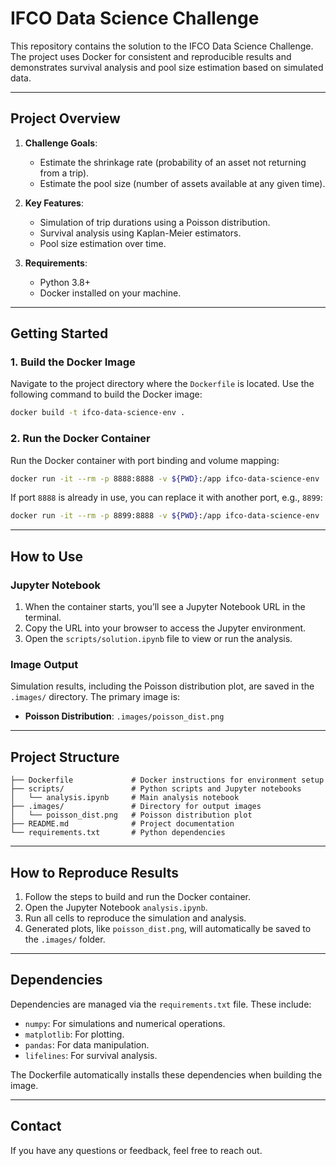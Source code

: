 # **IFCO Data Science Challenge**

This repository contains the solution to the IFCO Data Science Challenge. The project uses Docker for consistent and reproducible results and demonstrates survival analysis and pool size estimation based on simulated data.

---

## **Project Overview**
1. **Challenge Goals**:
   - Estimate the shrinkage rate (probability of an asset not returning from a trip).
   - Estimate the pool size (number of assets available at any given time).

2. **Key Features**:
   - Simulation of trip durations using a Poisson distribution.
   - Survival analysis using Kaplan-Meier estimators.
   - Pool size estimation over time.

3. **Requirements**:
   - Python 3.8+
   - Docker installed on your machine.

---

## **Getting Started**

### **1. Build the Docker Image**
Navigate to the project directory where the `Dockerfile` is located. Use the following command to build the Docker image:

```sh
docker build -t ifco-data-science-env .
```

### **2. Run the Docker Container**
Run the Docker container with port binding and volume mapping:

```sh
docker run -it --rm -p 8888:8888 -v ${PWD}:/app ifco-data-science-env
```

If port `8888` is already in use, you can replace it with another port, e.g., `8899`:

```sh
docker run -it --rm -p 8899:8888 -v ${PWD}:/app ifco-data-science-env
```

---

## **How to Use**

### **Jupyter Notebook**
1. When the container starts, you’ll see a Jupyter Notebook URL in the terminal.
2. Copy the URL into your browser to access the Jupyter environment.
3. Open the `scripts/solution.ipynb` file to view or run the analysis.

### **Image Output**
Simulation results, including the Poisson distribution plot, are saved in the `.images/` directory. The primary image is:

- **Poisson Distribution**: `.images/poisson_dist.png`

---

## **Project Structure**

```
├── Dockerfile             # Docker instructions for environment setup
├── scripts/               # Python scripts and Jupyter notebooks
│   └── analysis.ipynb     # Main analysis notebook
├── .images/               # Directory for output images
│   └── poisson_dist.png   # Poisson distribution plot
├── README.md              # Project documentation
└── requirements.txt       # Python dependencies
```

---

## **How to Reproduce Results**

1. Follow the steps to build and run the Docker container.
2. Open the Jupyter Notebook `analysis.ipynb`.
3. Run all cells to reproduce the simulation and analysis.
4. Generated plots, like `poisson_dist.png`, will automatically be saved to the `.images/` folder.

---

## **Dependencies**

Dependencies are managed via the `requirements.txt` file. These include:
- `numpy`: For simulations and numerical operations.
- `matplotlib`: For plotting.
- `pandas`: For data manipulation.
- `lifelines`: For survival analysis.

The Dockerfile automatically installs these dependencies when building the image.

---

## **Contact**

If you have any questions or feedback, feel free to reach out.
